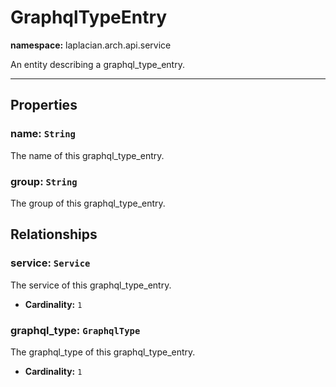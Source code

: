 

# **GraphqlTypeEntry**
**namespace:** laplacian.arch.api.service

An entity describing a graphql_type_entry.



---

## Properties

### name: `String`
The name of this graphql_type_entry.

### group: `String`
The group of this graphql_type_entry.

## Relationships

### service: `Service`
The service of this graphql_type_entry.
- **Cardinality:** `1`

### graphql_type: `GraphqlType`
The graphql_type of this graphql_type_entry.
- **Cardinality:** `1`
